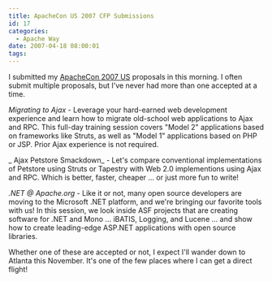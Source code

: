 ```yaml
---
title: ApacheCon US 2007 CFP Submissions
id: 17
categories:
  - Apache Way
date: 2007-04-18 08:00:01
tags:
---
```


I submitted my [ApacheCon 2007 US](http://apachecon.com/2007/US/) proposals in this morning. I often submit multiple proposals, but I've never had more than one accepted at a time.

_Migrating to Ajax_ - Leverage your hard-earned web development experience and learn how to migrate old-school web applications to Ajax and RPC. This full-day training session covers "Model 2" applications based on frameworks like Struts, as well as "Model 1" applications based on PHP or JSP. Prior Ajax experience is not required.

_ Ajax Petstore Smackdown_ - Let's compare conventional implementations of Petstore using Struts or Tapestry with Web 2.0 implementions using Ajax and RPC. Which is better, faster, cheaper ... or just more fun to write!

_.NET @ Apache.org_ - Like it or not, many open source developers are moving to the Microsoft .NET platform, and we're bringing our favorite tools with us! In this session, we look inside ASF projects that are creating software for .NET and Mono ... iBATIS, Logging, and Lucene ... and show how to create leading-edge ASP.NET applications with open source libraries.

Whether one of these are accepted or not, I expect I'll wander down to Atlanta this November. It's one of the few places where I can get a direct flight!